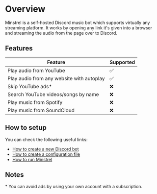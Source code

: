 # Overview
Minstrel is a self-hosted Discord music bot which supports virtually any streaming platform. It works by opening any link it's given into a browser and streaming the audio from the page over to Discord.
## Features
| Feature | Supported |
|---------|-----------|
| Play audio from YouTube | ✅ |
| Play audio from any website with autoplay | ✅ |
| Skip YouTube ads* | ❌ |
| Search YouTube videos/songs by name | ❌ |
| Play music from Spotify | ❌ |
| Play music from SoundCloud | ❌ |
## How to setup
You can check the following useful links:
- [How to create a new Discord bot](TODO)
- [How to create a configuration file](TODO)
- [How to run Minstrel](TODO)
## Notes
\* You can avoid ads by using your own account with a subscription.